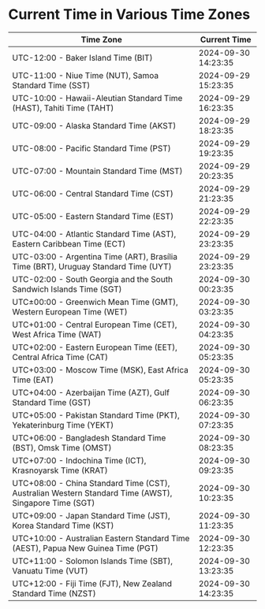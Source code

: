 # Current Time in Various Time Zones

| Time Zone | Current Time |
|-----------|--------------|
| UTC-12:00 - Baker Island Time (BIT) | 2024-09-30 14:23:35 |
| UTC-11:00 - Niue Time (NUT), Samoa Standard Time (SST) | 2024-09-29 15:23:35 |
| UTC-10:00 - Hawaii-Aleutian Standard Time (HAST), Tahiti Time (TAHT) | 2024-09-29 16:23:35 |
| UTC-09:00 - Alaska Standard Time (AKST) | 2024-09-29 18:23:35 |
| UTC-08:00 - Pacific Standard Time (PST) | 2024-09-29 19:23:35 |
| UTC-07:00 - Mountain Standard Time (MST) | 2024-09-29 20:23:35 |
| UTC-06:00 - Central Standard Time (CST) | 2024-09-29 21:23:35 |
| UTC-05:00 - Eastern Standard Time (EST) | 2024-09-29 22:23:35 |
| UTC-04:00 - Atlantic Standard Time (AST), Eastern Caribbean Time (ECT) | 2024-09-29 23:23:35 |
| UTC-03:00 - Argentina Time (ART), Brasília Time (BRT), Uruguay Standard Time (UYT) | 2024-09-29 23:23:35 |
| UTC-02:00 - South Georgia and the South Sandwich Islands Time (SGT) | 2024-09-30 00:23:35 |
| UTC±00:00 - Greenwich Mean Time (GMT), Western European Time (WET) | 2024-09-30 03:23:35 |
| UTC+01:00 - Central European Time (CET), West Africa Time (WAT) | 2024-09-30 04:23:35 |
| UTC+02:00 - Eastern European Time (EET), Central Africa Time (CAT) | 2024-09-30 05:23:35 |
| UTC+03:00 - Moscow Time (MSK), East Africa Time (EAT) | 2024-09-30 05:23:35 |
| UTC+04:00 - Azerbaijan Time (AZT), Gulf Standard Time (GST) | 2024-09-30 06:23:35 |
| UTC+05:00 - Pakistan Standard Time (PKT), Yekaterinburg Time (YEKT) | 2024-09-30 07:23:35 |
| UTC+06:00 - Bangladesh Standard Time (BST), Omsk Time (OMST) | 2024-09-30 08:23:35 |
| UTC+07:00 - Indochina Time (ICT), Krasnoyarsk Time (KRAT) | 2024-09-30 09:23:35 |
| UTC+08:00 - China Standard Time (CST), Australian Western Standard Time (AWST), Singapore Time (SGT) | 2024-09-30 10:23:35 |
| UTC+09:00 - Japan Standard Time (JST), Korea Standard Time (KST) | 2024-09-30 11:23:35 |
| UTC+10:00 - Australian Eastern Standard Time (AEST), Papua New Guinea Time (PGT) | 2024-09-30 12:23:35 |
| UTC+11:00 - Solomon Islands Time (SBT), Vanuatu Time (VUT) | 2024-09-30 13:23:35 |
| UTC+12:00 - Fiji Time (FJT), New Zealand Standard Time (NZST) | 2024-09-30 14:23:35 |
